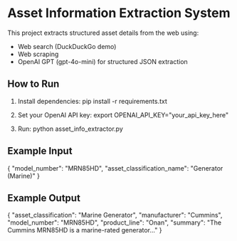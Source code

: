 # Asset Information Extraction System

This project extracts structured asset details from the web using:
- Web search (DuckDuckGo demo)
- Web scraping
- OpenAI GPT (gpt-4o-mini) for structured JSON extraction

## How to Run
1. Install dependencies:
   pip install -r requirements.txt

2. Set your OpenAI API key:
   export OPENAI_API_KEY="your_api_key_here"

3. Run:
   python asset_info_extractor.py

## Example Input
{
  "model_number": "MRN85HD",
  "asset_classification_name": "Generator (Marine)"
}

## Example Output
{
  "asset_classification": "Marine Generator",
  "manufacturer": "Cummins",
  "model_number": "MRN85HD",
  "product_line": "Onan",
  "summary": "The Cummins MRN85HD is a marine-rated generator..."
}
